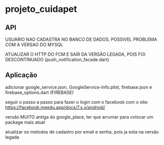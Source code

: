 # projeto_cuidapet


## API

USUARIO NAO CADASTRA NO BANCO DE DADOS, POSSIVEL PROBLEMA COM A VERSAO DO MYSQL

ATUALIZAR O HTTP DO FCM E SAIR DA VERSÃO LEGADA, POIS FOI DESCONTINUADO (push_notification_facade.dart)

## Aplicação

adicionar google_service.json, GoogleService-Info.plist, firebase.json e firebase_options.dart (FIREBASE)

seguir o passo a passo para fazer o login com o facebook com o site:
https://facebook.meedu.app/docs/7.x.x/android/

versão MUITO antiga do google_place, ter que arrumar para colocar um package mais atual

atualizar os metodos de cadastro por email e senha, pois ja esta na versão legada
